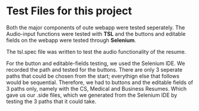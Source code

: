 # Test Files for this project

Both the major components of oute webapp were tested seperately. The Audio-input functions were tested with __TSL__ and the buttons and editable fields on the webapp were tested through __Selenium__. 

The tsl.spec file was written to test the audio functionality of the resume.

For the button and editable-fields testing, we used the Selenium IDE. We recorded the path and tested for the buttons.
There are only 3 seperate paths that could be chosen from the start; everythign else that follows would be sequential. 
Therefore, we had to buttons and the editable fields of 3 paths only, namely with the CS, Medical and Business Resumes. 
Which gave us our .side files, which we generated from the Selenium IDE by testing the 3 paths that it could take.

